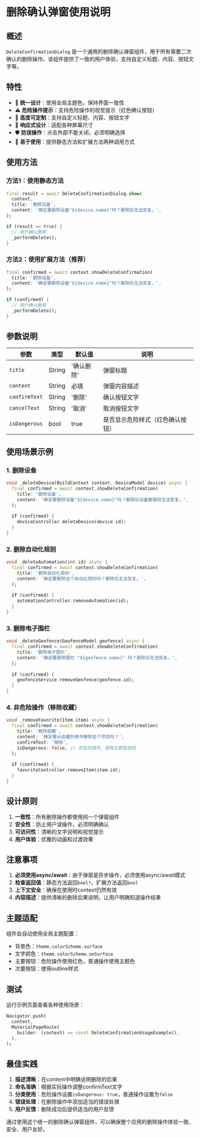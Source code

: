 # 删除确认弹窗使用说明

## 概述

`DeleteConfirmationDialog` 是一个通用的删除确认弹窗组件，用于所有需要二次确认的删除操作。该组件提供了一致的用户体验，支持自定义标题、内容、按钮文字等。

## 特性

- 🎨 **统一设计**：使用全局主题色，保持界面一致性
- ⚠️ **危险操作提示**：支持危险操作的视觉提示（红色确认按钮）
- 🔧 **高度可定制**：支持自定义标题、内容、按钮文字
- 📱 **响应式设计**：适配各种屏幕尺寸
- 🛡️ **防误操作**：点击外部不能关闭，必须明确选择
- 🚀 **易于使用**：提供静态方法和扩展方法两种调用方式

## 使用方法

### 方法1：使用静态方法

```dart
final result = await DeleteConfirmationDialog.show(
  context,
  title: '删除设备',
  content: '确定要删除设备"${device.name}"吗？删除后无法恢复。',
);

if (result == true) {
  // 用户确认删除
  _performDelete();
}
```

### 方法2：使用扩展方法（推荐）

```dart
final confirmed = await context.showDeleteConfirmation(
  title: '删除设备',
  content: '确定要删除设备"${device.name}"吗？删除后无法恢复。',
);

if (confirmed) {
  // 用户确认删除
  _performDelete();
}
```

## 参数说明

| 参数 | 类型 | 默认值 | 说明 |
|------|------|--------|------|
| `title` | String | '确认删除' | 弹窗标题 |
| `content` | String | 必填 | 弹窗内容描述 |
| `confirmText` | String | '删除' | 确认按钮文字 |
| `cancelText` | String | '取消' | 取消按钮文字 |
| `isDangerous` | bool | true | 是否显示危险样式（红色确认按钮） |

## 使用场景示例

### 1. 删除设备

```dart
void _deleteDevice(BuildContext context, DeviceModel device) async {
  final confirmed = await context.showDeleteConfirmation(
    title: '删除设备',
    content: '确定要删除设备"${device.name}"吗？删除后设备数据将无法恢复。',
  );
  
  if (confirmed) {
    deviceController.deleteDevice(device.id);
  }
}
```

### 2. 删除自动化规则

```dart
void _deleteAutomation(int id) async {
  final confirmed = await context.showDeleteConfirmation(
    title: '删除自动化规则',
    content: '确定要删除这个自动化规则吗？删除后无法恢复。',
  );
  
  if (confirmed) {
    automationController.removeAutomation(id);
  }
}
```

### 3. 删除电子围栏

```dart
void _deleteGeofence(GeofenceModel geofence) async {
  final confirmed = await context.showDeleteConfirmation(
    title: '删除电子围栏',
    content: '确定要删除围栏 "${geofence.name}" 吗？删除后无法恢复。',
  );
  
  if (confirmed) {
    geofenceService.removeGeofence(geofence.id);
  }
}
```

### 4. 非危险操作（移除收藏）

```dart
void _removeFavorite(Item item) async {
  final confirmed = await context.showDeleteConfirmation(
    title: '移除收藏',
    content: '确定要从收藏列表中移除这个项目吗？',
    confirmText: '移除',
    isDangerous: false, // 非危险操作，使用主题色按钮
  );
  
  if (confirmed) {
    favoriteController.removeItem(item.id);
  }
}
```

## 设计原则

1. **一致性**：所有删除操作都使用同一个弹窗组件
2. **安全性**：防止用户误操作，必须明确确认
3. **可访问性**：清晰的文字说明和视觉提示
4. **用户体验**：优雅的动画和过渡效果

## 注意事项

1. **必须使用async/await**：由于弹窗是异步操作，必须使用async/await模式
2. **检查返回值**：静态方法返回`bool?`，扩展方法返回`bool`
3. **上下文安全**：确保在使用时context仍然有效
4. **内容描述**：提供清晰的删除后果说明，让用户明确知道操作结果

## 主题适配

组件会自动使用全局主题配置：
- 背景色：`theme.colorScheme.surface`
- 文字颜色：`theme.colorScheme.onSurface`
- 主要按钮：危险操作使用红色，普通操作使用主题色
- 次要按钮：使用outline样式

## 测试

运行示例页面查看各种使用场景：

```dart
Navigator.push(
  context,
  MaterialPageRoute(
    builder: (context) => const DeleteConfirmationUsageExample(),
  ),
);
```

## 最佳实践

1. **描述清晰**：在content中明确说明删除的后果
2. **命名准确**：根据实际操作调整confirmText文字
3. **分类使用**：危险操作设置`isDangerous: true`，普通操作设置为`false`
4. **错误处理**：在删除操作中添加适当的错误处理
5. **用户反馈**：删除成功后提供适当的用户反馈

通过使用这个统一的删除确认弹窗组件，可以确保整个应用的删除操作体验一致、安全、用户友好。 